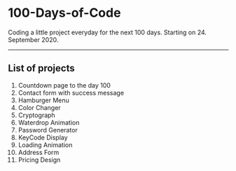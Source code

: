# 100-Days-of-Code

Coding a little project everyday for the next 100 days. Starting on 24. September 2020.

***

## List of projects

1. Countdown page to the day 100
2. Contact form with success message
3. Hamburger Menu
4. Color Changer
5. Cryptograph
6. Waterdrop Animation
7. Password Generator
8. KeyCode Display
9. Loading Animation
10. Address Form
11. Pricing Design
